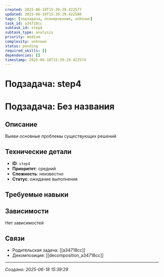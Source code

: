 ```yaml
---
created: 2025-06-18T15:39:29.422577
updated: 2025-06-18T15:39:29.422580
tags: [подзадача, планирование, unknown]
task_id: a34718cc
subtask_id: step4
subtask_type: analysis
priority: medium
complexity: unknown
status: pending
required_skills: []
dependencies: []
timestamp: 2025-06-18T15:39:29.422574
---
```


# Подзадача: step4

# Подзадача: Без названия

## Описание
Выяви основные проблемы существующих решений

## Технические детали
- **ID**: `step4`
- **Приоритет**: средний
- **Сложность**: неизвестно
- **Статус**: ожидание выполнения

## Требуемые навыки


## Зависимости
Нет зависимостей

## Связи
- Родительская задача: [[a34718cc]]
- Декомпозиция: [[decomposition_a34718cc]]

---
*Создано: 2025-06-18 15:39:29*
